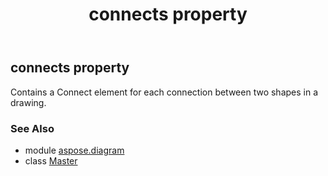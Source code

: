 ﻿---
title: connects property
second_title: Aspose.Diagram for Python via .NET API References
description: 
type: docs
weight: 60
url: /python-net/aspose.diagram/master/connects/
is_root: false
---

## connects property


Contains a Connect element for each connection between two shapes in a drawing.

### See Also
* module [aspose.diagram](../../)
* class [Master](/diagram/python-net/aspose.diagram/master)
